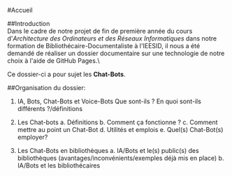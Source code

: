 #Accueil

##Introduction\
Dans le cadre de notre projet de fin de première année du cours d'*Architecture des Ordinateurs et des Réseaux Informatiques* dans notre formation de Bibliothécaire-Documentaliste à l'IEESID, il nous a été demandé de réaliser un dossier documentaire sur une technologie de notre choix à l'aide de GitHub Pages.\

Ce dossier-ci a pour sujet les **Chat-Bots**.

##Organisation du dossier:

1.	IA, Bots, Chat-Bots et Voice-Bots 
    Que sont-ils ? En quoi sont-ils différents ?/définitions
    
2.	Les Chat-bots
 a.	Définitions
 b.	Comment ça fonctionne ?
 c.  Comment mettre au point un Chat-Bot
 d.	Utilités et emplois
 e.  Quel(s) Chat-Bot(s) employer?

3.	Les Chat-Bots en bibliothèques
 a.	IA/Bots et le(s) public(s) des bibliothèques (avantages/inconvénients/exemples déjà mis en place)
 b.	IA/Bots et les bibliothécaires

